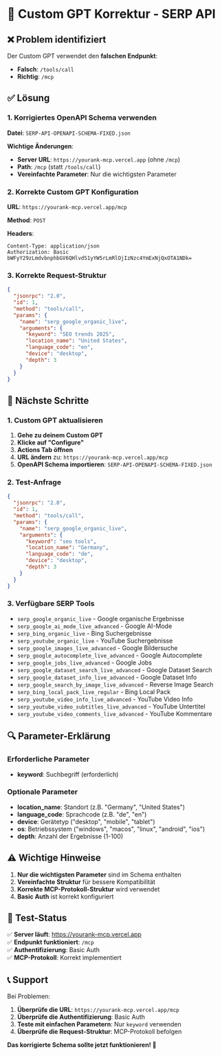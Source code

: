 # 🔧 Custom GPT Korrektur - SERP API

## ❌ Problem identifiziert

Der Custom GPT verwendet den **falschen Endpunkt**:
- **Falsch**: `/tools/call` 
- **Richtig**: `/mcp`

## ✅ Lösung

### 1. Korrigiertes OpenAPI Schema verwenden

**Datei**: `SERP-API-OPENAPI-SCHEMA-FIXED.json`

**Wichtige Änderungen**:
- **Server URL**: `https://yourank-mcp.vercel.app` (ohne `/mcp`)
- **Path**: `/mcp` (statt `/tools/call`)
- **Vereinfachte Parameter**: Nur die wichtigsten Parameter

### 2. Korrekte Custom GPT Konfiguration

**URL**: `https://yourank-mcp.vercel.app/mcp`

**Method**: `POST`

**Headers**:
```
Content-Type: application/json
Authorization: Basic bWFyY29zLmdvbnphbGV6QHlvdS1yYW5rLmRlOjIzNzc4YmExNjQxOTA1NDk=
```

### 3. Korrekte Request-Struktur

```json
{
  "jsonrpc": "2.0",
  "id": 1,
  "method": "tools/call",
  "params": {
    "name": "serp_google_organic_live",
    "arguments": {
      "keyword": "SEO trends 2025",
      "location_name": "United States",
      "language_code": "en",
      "device": "desktop",
      "depth": 3
    }
  }
}
```

## 🚀 Nächste Schritte

### 1. Custom GPT aktualisieren

1. **Gehe zu deinem Custom GPT**
2. **Klicke auf "Configure"**
3. **Actions Tab öffnen**
4. **URL ändern** zu: `https://yourank-mcp.vercel.app/mcp`
5. **OpenAPI Schema importieren**: `SERP-API-OPENAPI-SCHEMA-FIXED.json`

### 2. Test-Anfrage

```json
{
  "jsonrpc": "2.0",
  "id": 1,
  "method": "tools/call",
  "params": {
    "name": "serp_google_organic_live",
    "arguments": {
      "keyword": "seo tools",
      "location_name": "Germany",
      "language_code": "de",
      "device": "desktop",
      "depth": 3
    }
  }
}
```

### 3. Verfügbare SERP Tools

- `serp_google_organic_live` - Google organische Ergebnisse
- `serp_google_ai_mode_live_advanced` - Google AI-Mode
- `serp_bing_organic_live` - Bing Suchergebnisse
- `serp_youtube_organic_live` - YouTube Suchergebnisse
- `serp_google_images_live_advanced` - Google Bildersuche
- `serp_google_autocomplete_live_advanced` - Google Autocomplete
- `serp_google_jobs_live_advanced` - Google Jobs
- `serp_google_dataset_search_live_advanced` - Google Dataset Search
- `serp_google_dataset_info_live_advanced` - Google Dataset Info
- `serp_google_search_by_image_live_advanced` - Reverse Image Search
- `serp_bing_local_pack_live_regular` - Bing Local Pack
- `serp_youtube_video_info_live_advanced` - YouTube Video Info
- `serp_youtube_video_subtitles_live_advanced` - YouTube Untertitel
- `serp_youtube_video_comments_live_advanced` - YouTube Kommentare

## 🔍 Parameter-Erklärung

### Erforderliche Parameter
- **keyword**: Suchbegriff (erforderlich)

### Optionale Parameter
- **location_name**: Standort (z.B. "Germany", "United States")
- **language_code**: Sprachcode (z.B. "de", "en")
- **device**: Gerätetyp ("desktop", "mobile", "tablet")
- **os**: Betriebssystem ("windows", "macos", "linux", "android", "ios")
- **depth**: Anzahl der Ergebnisse (1-100)

## ⚠️ Wichtige Hinweise

1. **Nur die wichtigsten Parameter** sind im Schema enthalten
2. **Vereinfachte Struktur** für bessere Kompatibilität
3. **Korrekte MCP-Protokoll-Struktur** wird verwendet
4. **Basic Auth** ist korrekt konfiguriert

## 🧪 Test-Status

✅ **Server läuft**: https://yourank-mcp.vercel.app  
✅ **Endpunkt funktioniert**: `/mcp`  
✅ **Authentifizierung**: Basic Auth  
✅ **MCP-Protokoll**: Korrekt implementiert  

## 📞 Support

Bei Problemen:
1. **Überprüfe die URL**: `https://yourank-mcp.vercel.app/mcp`
2. **Überprüfe die Authentifizierung**: Basic Auth
3. **Teste mit einfachen Parametern**: Nur `keyword` verwenden
4. **Überprüfe die Request-Struktur**: MCP-Protokoll befolgen

**Das korrigierte Schema sollte jetzt funktionieren! 🚀**
